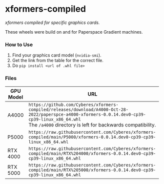 # xformers-compiled
_xformers compiled for specific graphics cards._

These wheels were build on and for Paperspace Gradient machines.

### How to Use
1. Find your graphics card model (`nvidia-smi`).
2. Get the link from the table for the correct file.
3. Do `pip install <url of .whl file>`

### Files
|GPU Model|URL|
|-|-|
|A4000|`https://github.com/Cyberes/xformers-compiled/releases/download/A4000-Oct-28-2022/paperspce-a4000-xformers-0.0.14.dev0-cp39-cp39-linux_x86_64.whl`<br />The `/a4000` directory is left for backwards compatibility.|
|P5000|`https://raw.githubusercontent.com/Cyberes/xformers-compiled/main/P5000/xformers-0.0.14.dev0-cp39-cp39-linux_x86_64.whl`|
|RTX 4000|`https://raw.githubusercontent.com/Cyberes/xformers-compiled/main/RTX%204000/xformers-0.0.14.dev0-cp39-cp39-linux_x86_64.whl`|
|RTX 5000|`https://raw.githubusercontent.com/Cyberes/xformers-compiled/main/RTX%205000/xformers-0.0.14.dev0-cp39-cp39-linux_x86_64.whl`|
